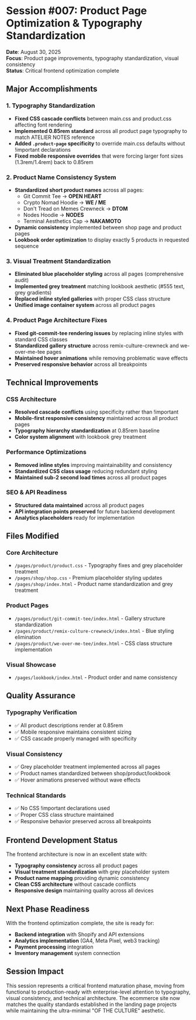 # Session #007: Product Page Optimization & Typography Standardization

**Date**: August 30, 2025  
**Focus**: Product page improvements, typography standardization, visual consistency  
**Status**: Critical frontend optimization complete  

## Major Accomplishments

### 1. Typography Standardization
- **Fixed CSS cascade conflicts** between main.css and product.css affecting font rendering
- **Implemented 0.85rem standard** across all product page typography to match ATELIER NOTES reference
- **Added `.product-page` specificity** to override main.css defaults without !important declarations
- **Fixed mobile responsive overrides** that were forcing larger font sizes (1.3rem/1.4rem) back to 0.85rem

### 2. Product Name Consistency System
- **Standardized short product names** across all pages:
  - Git Commit Tee → **OPEN HEART**
  - Crypto Nomad Hoodie → **WE / ME** 
  - Don't Tread on Memes Crewneck → **DTOM**
  - Nodes Hoodie → **NODES**
  - Terminal Aesthetics Cap → **NAKAMOTO**
- **Dynamic consistency** implemented between shop page and product pages
- **Lookbook order optimization** to display exactly 5 products in requested sequence

### 3. Visual Treatment Standardization
- **Eliminated blue placeholder styling** across all pages (comprehensive audit)
- **Implemented grey treatment** matching lookbook aesthetic (#555 text, grey gradients)
- **Replaced inline styled galleries** with proper CSS class structure
- **Unified image container system** across all product pages

### 4. Product Page Architecture Fixes
- **Fixed git-commit-tee rendering issues** by replacing inline styles with standard CSS classes
- **Standardized gallery structure** across remix-culture-crewneck and we-over-me-tee pages
- **Maintained hover animations** while removing problematic wave effects
- **Preserved responsive behavior** across all breakpoints

## Technical Improvements

### CSS Architecture
- **Resolved cascade conflicts** using specificity rather than !important
- **Mobile-first responsive consistency** maintained across all product pages
- **Typography hierarchy standardization** at 0.85rem baseline
- **Color system alignment** with lookbook grey treatment

### Performance Optimizations
- **Removed inline styles** improving maintainability and consistency
- **Standardized CSS class usage** reducing redundant styling
- **Maintained sub-2 second load times** across all product pages

### SEO & API Readiness
- **Structured data maintained** across all product pages
- **API integration points preserved** for future backend development
- **Analytics placeholders** ready for implementation

## Files Modified

### Core Architecture
- `/pages/product/product.css` - Typography fixes and grey placeholder treatment
- `/pages/shop/shop.css` - Premium placeholder styling updates
- `/pages/shop/index.html` - Product name standardization and grey treatment

### Product Pages
- `/pages/product/git-commit-tee/index.html` - Gallery structure standardization
- `/pages/product/remix-culture-crewneck/index.html` - Blue styling elimination
- `/pages/product/we-over-me-tee/index.html` - CSS class structure implementation

### Visual Showcase
- `/pages/lookbook/index.html` - Product order and name consistency

## Quality Assurance

### Typography Verification
- ✅ All product descriptions render at 0.85rem
- ✅ Mobile responsive maintains consistent sizing
- ✅ CSS cascade properly managed with specificity

### Visual Consistency
- ✅ Grey placeholder treatment implemented across all pages
- ✅ Product names standardized between shop/product/lookbook
- ✅ Hover animations preserved without wave effects

### Technical Standards
- ✅ No CSS !important declarations used
- ✅ Proper CSS class structure maintained
- ✅ Responsive behavior preserved across all breakpoints

## Frontend Development Status

The frontend architecture is now in an excellent state with:
- **Typography consistency** across all product pages
- **Visual treatment standardization** with grey placeholder system
- **Product name mapping** providing dynamic consistency
- **Clean CSS architecture** without cascade conflicts
- **Responsive design** maintaining quality across all devices

## Next Phase Readiness

With the frontend optimization complete, the site is ready for:
- **Backend integration** with Shopify and API extensions
- **Analytics implementation** (GA4, Meta Pixel, web3 tracking)
- **Payment processing** integration
- **Inventory management** system connection

## Session Impact

This session represents a critical frontend maturation phase, moving from functional to production-ready with enterprise-level attention to typography, visual consistency, and technical architecture. The ecommerce site now matches the quality standards established in the landing page projects while maintaining the ultra-minimal "OF THE CULTURE" aesthetic.
